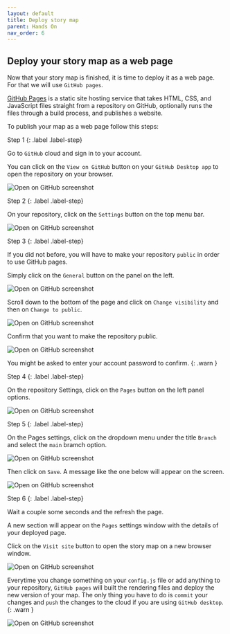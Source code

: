 ```yaml
---
layout: default
title: Deploy story map
parent: Hands On
nav_order: 6
---
```


## Deploy your story map as a web page

Now that your story map is finished, it is time to deploy it as a web page. For that we will use `GitHub pages`.

[GitHub Pages](https://docs.github.com/en/pages/getting-started-with-github-pages/about-github-pages) is a static site hosting service that takes HTML, CSS, and JavaScript files straight from a repository on GitHub, optionally runs the files through a build process, and publishes a website.

To publish your map as a web page follow this steps:

Step 1
{: .label .label-step}

Go to `GitHub` cloud and sign in to your account.

You can click on the `View on GitHub` button on your `GitHub Desktop app` to open the repository on your browser.

![Open on GitHub screenshot](../img/deploy1.png) 

Step 2
{: .label .label-step}

On your repository, click on the `Settings` button on the top menu bar.

![Open on GitHub screenshot](../img/deploy2.png)

Step 3
{: .label .label-step}

If you did not before, you will have to make your repository `public` in order to use GitHub pages.

Simply click on the `General` button on the panel on the left. 

![Open on GitHub screenshot](../img/deploy3.png)

Scroll down to the bottom of the page and click on `Change visibility` and then on `Change to public`.

![Open on GitHub screenshot](../img/deploy4.png)

Confirm that you want to make the repository public.

![Open on GitHub screenshot](../img/deploy5.png)

You might be asked to enter your account password to confirm.
{: .warn }

Step 4
{: .label .label-step}

On the repository Settings, click on the `Pages` button on the left panel options.

![Open on GitHub screenshot](../img/deploy6.png)

Step 5
{: .label .label-step}

On the Pages settings, click on the dropdown menu under the title `Branch` and select the `main` bramch option.

![Open on GitHub screenshot](../img/deploy7.png)

Then click on `Save`. A message like the one below will appear on the screen.

![Open on GitHub screenshot](../img/deploy8.png)

Step 6
{: .label .label-step}

Wait a couple some seconds and the refresh the page.

A new section will appear on the `Pages` settings window with the details of your deployed page.

Click on the `Visit site` button to open the story map on a new browser window.

![Open on GitHub screenshot](../img/deploy9.png)

Everytime you change something on your `config.js` file or add anything to your repository, `GitHub pages` will built the rendering files and deploy the new version of your map. The only thing you have to do is `commit` your changes and `push` the changes to the cloud if you are using `GitHub desktop`.
{: .warn }

![Open on GitHub screenshot](../img/deploy10.png)